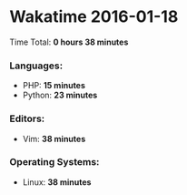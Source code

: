 # Wakatime 2016-01-18

Time Total: **0 hours 38 minutes**

### Languages:
- PHP: **15 minutes** 
- Python: **23 minutes** 

### Editors:
- Vim: **38 minutes** 

### Operating Systems:
- Linux: **38 minutes** 

